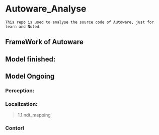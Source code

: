 # Autoware_Analyse

`This repo is used to analyse the source code of Autoware, just for learn and Noted`

## FrameWork of Autoware



## Model finished:



## Model Ongoing

### Perception:

>

### Localization:

> 1.1.ndt_mapping

### Contorl

